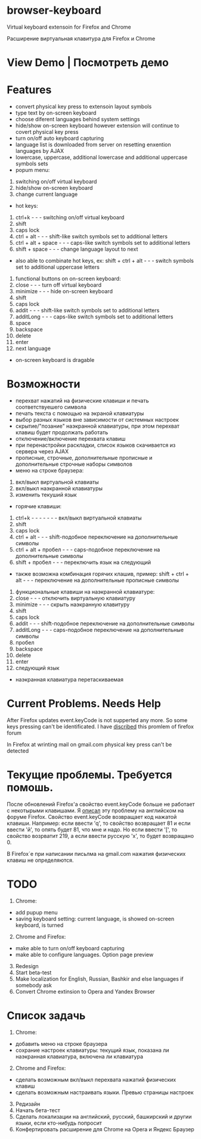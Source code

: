# browser-keyboard
Virtual keyboard extensoin for Firefox and Chrome

Расширение виртуальная клавитура для Firefox и Chrome

# View Demo | Посмотреть демо


# Features 

* convert physical key press to extensoin layout symbols
* type text by on-screen keyboard
* choose diferent languages behind system settings
* hide/show on-screen keyboard however extension will continue to covert physical key press
* turn on/off auto keyboard capturing
* language list is downloaded from server on resetting enxention languages by AJAX
* lowercase, uppercase, additional lowercase and additional uppercase symbols sets
* popum menu: 
1. switching on/off virtual keyboard
2. hide/show on-screen keyboard
3. change current language
* hot keys:
1. ctrl+k - - - switching on/off virtual keyboard
2. shift
3. caps lock
4. ctrl + alt - - - shift-like switch symbols set to additional letters
5. ctrl + alt + space - - - caps-like switch symbols set to additional letters
6. shift + space - - - change language layout to next
* also able to combinate hot keys, ex: shift + ctrl + alt - - - switch symbols set to additional uppercase letters
1. functional buttons on on-screen keyboard:
2. close - - - turn off virtual keyboard
3. minimize - - - hide on-screen keyboard
4. shift
5. caps lock
6. addit - - - shift-like switch symbols set to additional letters
7. additLong - - - caps-like switch symbols set to additional letters
8. space
9. backspace
10. delete
11. enter
12. next language
* on-screen keyboard is dragable

# Возможности
* перехват нажатий на физические клавиши и печать соответствуешего символа
* печать текста с помощью на экраной клавиатуры
* выбор разных языков вне зависимости от системных настроек
* скрытие/"позание" наэкранной клавиатуры, при этом перехват клавиш будет продолжать работать
* отключение/включение перехвата клавиш
* при перенастройки раскладки, список языков скачивается из сервера через AJAX
* прописные, строчные, дополнительные прописные и дополнительные строчные наборы символов
* меню на строке браузера: 
1. вкл/выкл виртуальной клавиаты
2. вкл/выкл наэкранной клавиатуры
3. изменить текуший язык
* горячие клавиши:
1. ctrl+k - - - - - - - вкл/выкл виртуальной клавиаты
2. shift
3. caps lock
4. ctrl + alt - - - shift-подобное переключение на дополнительные символы
5. ctrl + alt + пробел - - - caps-подобное переключение на дополнительные символы
6. shift + пробел - - - переключить язык на следующий
* также возможна комбинация горячих клашив, пример: shift + ctrl + alt - - - переключение на дополнительные прописные символы
1. функциональные клавиши на наэкранной клавиатуре:
2. close - - - отключить виртуальную клавиатуру
3. minimize - - - скрыть наэкранную клавитуру
4. shift
5. caps lock
6. addit - - - shift-подобное переключение на дополнительные символы
7. additLong - - - caps-подобное переключение на дополнительные символы
8. пробел
9. backspace
10. delete
11. enter
12. следующий язык
* наэкранная клавиатура перетаскиваемая

# Current Problems. Needs Help
After Firefox updates event.keyCode is not supperted any more. So some keys pressing can't be identificated. I have [discribed](https://forums.mozilla.org/viewtopic.php?f=27&t=23447) this promlem of firefox forum

In Firefox at wrinting mail on gmail.com physical key press can't be detected

# Текущие проблемы. Требуется помошь.
После обновлений Firefox'а свойство event.keyCode больше не работает с некотырыми клавишами. Я [описал](https://forums.mozilla.org/viewtopic.php?f=27&t=23447) эту проблему на английском на форуме Firefox. Свойство event.keyCode возвращает код нажатой клавиши. Например: если ввести 'q', то свойство возвращает 81 и если ввести 'й', то опять будет 81, что мне и надо. Но если ввести '[', то свойство возрватит 219, а если ввести русскую 'х', то будет возвращано 0.

В Firefox`е при написании письлма на gmail.com нажатия физических клавиш не определяются.

# TODO
1. Chrome:
* add pupup menu
* saving keyboard setting: current language, is showed on-screen keyboard, is turned
2. Chrome and Firefox:
* make able to turn on/off keyboard capturing
* make able to configure languages. Option page preview
3. Redesign 
4. Start beta-test
5. Make localization for English, Russian, Bashkir and else languages if somebody ask
6. Convert Chrome extinsion to Opera and Yandex Browser


# Список задачь
1. Chrome:
* добавить меню на строке браузера
* сохрание настроек клавиатуры: текущий язык, показана ли наэкранная клавиатура, включена ли клавиатура
2. Chrome and Firefox:
* сделать возможным вкл/выкл перехвата нажатий физических клавиш
* сделать возможным настраивать языки. Превью страницы настроек
3. Редизайн
4. Начать бета-тест
5. Сделать локализации на английский, русский, башкирский и другии языки, если кто-нибудь попросит
6. Конфертировать расширение для Chrome на Opera и Яндекс Браузер
